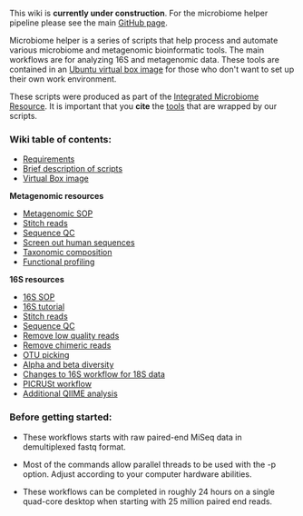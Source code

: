 This wiki is **currently under construction**. For the microbiome helper pipeline please see the main [GitHub page](https://github.com/mlangill/microbiome_helper).

Microbiome helper is a series of scripts that help process and automate various microbiome and metagenomic bioinformatic tools. The main workflows are for analyzing 16S and metagenomic data. These tools are contained in an [Ubuntu virtual box image](https://github.com/mlangill/microbiome_helper/wiki/MicrobiomeHelper-Virtual-Box-image) for those who don't want to set up their own work environment.

These scripts were produced as part of the [Integrated Microbiome Resource](http://cgeb-imr.ca/index.html). It is important that you **cite** the [tools](https://github.com/mlangill/microbiome_helper/wiki/Requirements) that are wrapped by our scripts.

### Wiki table of contents:

* [Requirements](https://github.com/mlangill/microbiome_helper/wiki/Requirements)
* [Brief description of scripts](https://github.com/mlangill/microbiome_helper/wiki/Brief-description-of-scripts)
* [Virtual Box image](https://github.com/mlangill/microbiome_helper/wiki/MicrobiomeHelper-Virtual-Box-image)

**Metagenomic resources**
   * [Metagenomic SOP](https://github.com/mlangill/microbiome_helper/wiki/Metagenomic-standard-operating-procedure)
   * [Stitch reads](https://github.com/mlangill/microbiome_helper/wiki/Stitch-reads)
   * [Sequence QC](https://github.com/mlangill/microbiome_helper/wiki/Sequence-QC)
   * [Screen out human sequences](https://github.com/mlangill/microbiome_helper/wiki/Screen-out-human-sequences)
   * [Taxonomic composition](https://github.com/mlangill/microbiome_helper/wiki/Taxonomic-composition)
   * [Functional profiling](https://github.com/mlangill/microbiome_helper/wiki/Functional-profiling)

**16S resources**
   * [16S SOP](https://github.com/mlangill/microbiome_helper/wiki/16S-standard-operating-procedure)
   * [16S tutorial](https://github.com/mlangill/microbiome_helper/wiki/16S-tutorial)
   * [Stitch reads](https://github.com/mlangill/microbiome_helper/wiki/Stitch-reads)
   * [Sequence QC](https://github.com/mlangill/microbiome_helper/wiki/Sequence-QC)
   * [Remove low quality reads](https://github.com/mlangill/microbiome_helper/wiki/Remove-low-quality-reads)
   * [Remove chimeric reads](https://github.com/mlangill/microbiome_helper/wiki/Remove-chimeric-reads)
   * [OTU picking](https://github.com/mlangill/microbiome_helper/wiki/OTU-picking)
   * [Alpha and beta diversity](https://github.com/mlangill/microbiome_helper/wiki/Alpha-and-beta-diversity)
   * [Changes to 16S workflow for 18S data](https://github.com/mlangill/microbiome_helper/wiki/Changes-to-16S-workflow-for-18S-data)
   * [PICRUSt workflow](https://github.com/mlangill/microbiome_helper/wiki/PICRUSt-workflow)
   * [Additional QIIME analysis](https://github.com/mlangill/microbiome_helper/wiki/Additional-QIIME-analysis)

### Before getting started:

* These workflows starts with raw paired-end MiSeq data in demultiplexed fastq format.

* Most of the commands allow parallel threads to be used with the -p option. Adjust according to your computer hardware abilities.

* These workflows can be completed in roughly 24 hours on a single quad-core desktop when starting with 25 million paired end reads.